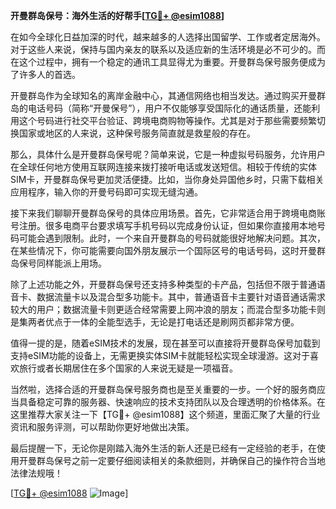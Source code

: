 **开曼群岛保号：海外生活的好帮手[[TG💪+ @esim1088](https://t.me/s/esim1088)]**

在如今全球化日益加深的时代，越来越多的人选择出国留学、工作或者定居海外。对于这些人来说，保持与国内亲友的联系以及适应新的生活环境是必不可少的。而在这个过程中，拥有一个稳定的通讯工具显得尤为重要。开曼群岛保号服务便成为了许多人的首选。

开曼群岛作为全球知名的离岸金融中心，其通信网络也相当发达。通过购买开曼群岛的电话号码（简称“开曼保号”），用户不仅能够享受国际化的通话质量，还能利用这个号码进行社交平台验证、跨境电商购物等操作。尤其是对于那些需要频繁切换国家或地区的人来说，这种保号服务简直就是救星般的存在。

那么，具体什么是开曼群岛保号呢？简单来说，它是一种虚拟号码服务，允许用户在全球任何地方使用互联网连接来拨打接听电话或发送短信。相较于传统的实体SIM卡，开曼群岛保号更加灵活便捷。比如，当你身处异国他乡时，只需下载相关应用程序，输入你的开曼号码即可实现无缝沟通。

接下来我们聊聊开曼群岛保号的具体应用场景。首先，它非常适合用于跨境电商账号注册。很多电商平台要求填写手机号码以完成身份认证，但如果你直接用本地号码可能会遇到限制。此时，一个来自开曼群岛的号码就能很好地解决问题。其次，在某些情况下，你可能需要向国外朋友展示一个国际区号的电话号码，这时开曼群岛保号同样能派上用场。

除了上述功能之外，开曼群岛保号还支持多种类型的卡产品，包括但不限于普通语音卡、数据流量卡以及混合型多功能卡。其中，普通语音卡主要针对语音通话需求较大的用户；数据流量卡则更适合经常需要上网冲浪的朋友；而混合型多功能卡则是集两者优点于一体的全能型选手，无论是打电话还是刷网页都非常方便。

值得一提的是，随着eSIM技术的发展，现在甚至可以直接将开曼群岛保号加载到支持eSIM功能的设备上，无需更换实体SIM卡就能轻松实现全球漫游。这对于喜欢旅行或者长期居住在多个国家的人来说无疑是一项福音。

当然啦，选择合适的开曼群岛保号服务商也是至关重要的一步。一个好的服务商应当具备稳定可靠的服务器、快速响应的技术支持团队以及合理透明的价格体系。在这里推荐大家关注一下【TG💪+ @esim1088】这个频道，里面汇聚了大量的行业资讯和服务评测，可以帮助你更好地做出决策。

最后提醒一下，无论你是刚踏入海外生活的新人还是已经有一定经验的老手，在使用开曼群岛保号之前一定要仔细阅读相关的条款细则，并确保自己的操作符合当地法律法规哦！

[[TG💪+ @esim1088](https://t.me/s/esim1088) ![Image](https://i.postimg.cc/4NQfJmqS/Snipaste-2025-05-13-00-14-12.png)]